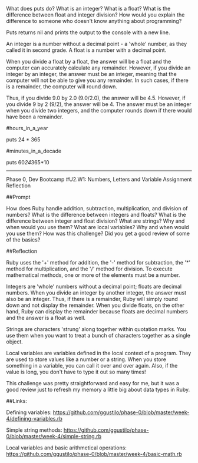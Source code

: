 What does puts do?
What is an integer? What is a float?
What is the difference between float and integer division? How would you explain the difference to someone who doesn't know anything about programming?

Puts returns nil and prints the output to the console with a new line.

An integer is a number without a decimal point - a 'whole' number, as they called it in second grade.  A float is a number with a decimal point.

When you divide a float by a float, the answer will be a float and the computer can accurately calculate any remainder.  However, if you divide an integer by an integer, the answer must be an integer, meaning that the computer will not be able to give you any remainder.  In such cases, if there is a remainder, the computer will round down.

Thus, if you divide 9.0 by 2.0 (9.0/2.0), the answer will be 4.5.  However, if you divide 9 by 2 (9/2), the answer will be 4.  The answer must be an integer when you divide two integers, and the computer rounds down if there would have been a remainder.

#hours_in_a_year

puts 24 * 365

#minutes_in_a_decade

puts 60*24*365*10

-----

Phase 0, Dev Bootcamp
#U2.W1: Numbers, Letters and Variable Assignment Reflection

##Prompt

How does Ruby handle addition, subtraction, multiplication, and division of numbers?
What is the difference between integers and floats?
What is the difference between integer and float division?
What are strings? Why and when would you use them?
What are local variables? Why and when would you use them?
How was this challenge? Did you get a good review of some of the basics?

##Reflection

Ruby uses the '+' method for addition, the '-' method for subtraction, the '*' method for multiplication, and the '/' method for division.  To execute mathematical methods, one or more of the elements must be a number.

Integers are 'whole' numbers without a decimal point; floats are decimal numbers.  When you divide an integer by another integer, the answer must also be an integer. Thus, if there is a remainder, Ruby will simply round down and not display the remainder.  When you divide floats, on the other hand, Ruby can display the remainder because floats are decimal numbers and the answer is a float as well.

Strings are characters 'strung' along together within quotation marks.  You use them when you want to treat a bunch of characters together as a single object.

Local variables are variables defined in the local context of a program.  They are used to store values like a number or a string.  When you store something in a variable, you can call it over and over again.  Also, if the value is long, you don't have to type it out so many times!

This challenge was pretty straightforward and easy for me, but it was a good review just to refresh my memory a little big about data types in Ruby.

##Links:

Defining variables:
https://github.com/ggustilo/phase-0/blob/master/week-4/defining-variables.rb

Simple string methods:
https://github.com/ggustilo/phase-0/blob/master/week-4/simple-string.rb

Local variables and basic arithmetical operations:  https://github.com/ggustilo/phase-0/blob/master/week-4/basic-math.rb